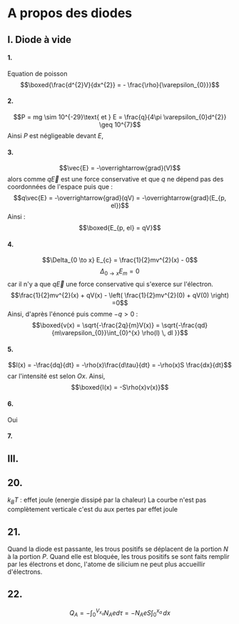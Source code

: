 # A propos des diodes
## I. Diode à vide
#### 1.
Equation de poisson
$$\boxed{\frac{d^{2}V}{dx^{2}} = - \frac{\rho}{\varepsilon_{0}}}$$

#### 2.
$$P = mg \sim 10^{-29}\text{ et } E = \frac{q}{4\pi \varepsilon_{0}d^{2}} \geq 10^{7}$$
Ainsi $P$ est négligeable devant $E$, 

#### 3.
$$\vec{E} = -\overrightarrow{grad}(V)$$
alors comme $q\vec{E}$ est une force conservative et que $q$ ne dépend pas des coordonnées de l'espace puis que : 
$$q\vec{E} = -\overrightarrow{grad}(qV) = -\overrightarrow{grad}(E_{p, el})$$
Ainsi :
$$\boxed{E_{p, el} = qV}$$

#### 4.
$$\Delta_{0 \to x} E_{c} = \frac{1}{2}mv^{2}(x) - 0$$
$$\Delta _{0 \to x}E_{m} = 0$$
car il n'y a que $q\vec{E}$ une force conservative qui s'exerce sur l'électron. 
$$\frac{1}{2}mv^{2}(x) + qV(x) - \left( \frac{1}{2}mv^{2}(0) + qV(0) \right) =0$$
Ainsi, d'après l'énoncé puis comme $-q>0$ :
$$\boxed{v(x) = \sqrt{-\frac{2q}{m}V(x)} = \sqrt{-\frac{qd}{m\varepsilon_{0}}\int_{0}^{x} \rho(l) \, dl }}$$

#### 5.
$$I(x) = -\frac{dq}{dt} = -\rho(x)\frac{d\tau}{dt} = -\rho(x)S \frac{dx}{dt}$$
car l'intensité est selon $Ox$.
Ainsi, 
$$\boxed{I(x) = -S\rho(x)v(x)}$$

#### 6.
Oui

#### 7.

## III.
## 20.
$k_{B}T$ : effet joule (energie dissipé par la chaleur)
La courbe n'est pas complètement verticale c'est du aux pertes par effet joule 

## 21.
Quand la diode est passante, les trous positifs se déplacent de la portion $N$ à la portion $P$. 
Quand elle est bloquée, les trous positifs se sont faits remplir par les électrons et donc, l'atome de silicium ne peut plus accueillir d'électrons. 

## 22.
$$Q_{A} = -\int_{0}^{V_{x_{a}}} N_{A}e d\tau = - N_{A}eS\int _{0}^{x_{a}} \, dx $$